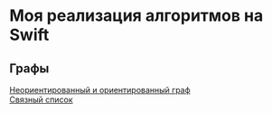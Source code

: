 # Моя реализация алгоритмов на Swift   
## Графы
[Неориентированный и ориентированный граф](https://github.com/fadeynotchenko/Algorithms/blob/master/Algorithms/Graphs/UndirectedGraph.swift)   
[Связный список](https://github.com/fadeynotchenko/Algorithms/blob/master/Algorithms/Linked%20List/ListNode.swift)
